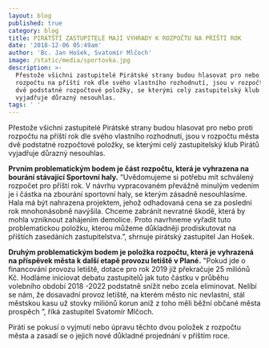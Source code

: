 ```yaml
---
layout: blog
published: true
category: blog
title: PIRÁTŠTÍ ZASTUPITELÉ MAJÍ VÝHRADY K ROZPOČTU NA PŘÍŠTÍ ROK
date: '2018-12-06 05:49am'
author: 'Bc. Jan Hošek, Svatomír Mlčoch'
image: /static/media/sportovka.jpg
description: >-
  Přestože všichni zastupitelé Pirátské strany budou hlasovat pro nebo proti
  rozpočtu na příští rok dle svého vlastního rozhodnutí, jsou v rozpočtu města
  dvě podstatné rozpočtové položky, se kterými celý zastupitelský klub Pirátů
  vyjadřuje důrazný nesouhlas.
tags: ' '
---
```

Přestože všichni zastupitelé Pirátské strany budou hlasovat pro nebo proti rozpočtu na příští rok dle svého vlastního rozhodnutí, jsou v rozpočtu města dvě podstatné rozpočtové položky, se kterými celý zastupitelský klub Pirátů vyjadřuje důrazný nesouhlas.

**Prvním problematickým bodem je část rozpočtu, která je vyhrazena na bourání stávající Sportovní haly.** “Uvědomujeme si potřebu mít schválený rozpočet pro příští rok. V návrhu vypracovaném převážně minulým vedením je i částka na zbourání sportovní haly, se kterým zásadně nesouhlasíme. Hala má být nahrazena projektem, jehož odhadovaná cena se za poslední rok mnohonásobně navýšila. Chceme zabránit nevratné škodě, která by mohla vzniknout zahájením demolice. Proto navrhneme vyřadit tuto problematickou položku, kterou můžeme důkladněji prodiskutovat na příštích zasedáních zastupitelstva.”, shrnuje pirátský zastupitel Jan Hošek. 

**Druhým problematickým bodem je položka rozpočtu, která je vyhrazená na příspěvek města k další etapě provozu letiště v Plané.** "Pokud jde o financování provozu letiště, dotace pro rok 2019 již překračuje 25 miliónů Kč. Hodláme iniciovat debatu zastupitelů jak tuto částku v průběhu volebního období 2018 -2022 podstatně snížit nebo zcela eliminovat. Nelíbí se nám, že dosavadní provoz letiště, na kterém město nic nevlastní, stál městskou kasu už stovky miliónů korun aniž z toho měli běžní občané města prospěch ”, říká zastupitel Svatomír Mlčoch.

Piráti se pokusí o vyjmutí nebo úpravu těchto dvou položek z rozpočtu města a zasadí se o jejich nové důkladné projednání v příštím roce.
